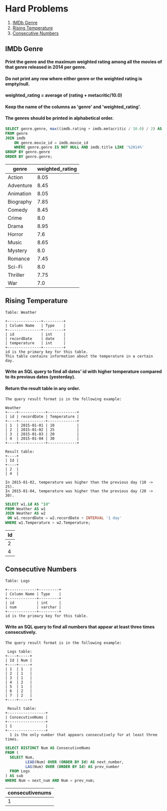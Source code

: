 # Hard Problems

1. [IMDb Genre](#IMDb-Genre)
2. [Rising Temperature](#Rising-Temperature)
3. [Consecutive Numbers](#Consecutive-Numbers)



## IMDb Genre
#### Print the genre and the maximum weighted rating among all the movies of that genre released in 2014 per genre. 
#### Do not print any row where either genre or the weighted rating is empty/null.
#### weighted_rating = average of (rating + metacritic/10.0)
#### Keep the name of the columns as 'genre' and 'weighted_rating'.
#### The genres should be printed in alphabetical order.

```sql
SELECT genre.genre, max((imdb.rating + imdb.metacritic / 10.0) / 2) AS weighted_rating
FROM genre
JOIN imdb 
	ON genre.movie_id = imdb.movie_id
	WHERE genre.genre IS NOT NULL AND imdb.title LIKE '%2014%'
GROUP BY genre.genre
ORDER BY genre.genre;
```

| genre      | weighted_rating |
|------------|-----------------|
| Action     | 8.05 |
| Adventure  | 8.45 |
| Animation  | 8.05|
| Biography  | 7.85|
| Comedy     | 8.45 |
| Crime      | 8.0 |
| Drama      | 8.95 |
| Horror     | 7.6 |
| Music      | 8.65|
| Mystery    | 8.0 |
| Romance    | 7.45 |
| Sci-Fi     | 8.0|
| Thriller   | 7.75 |
| War        | 7.0 |


## Rising Temperature
```
Table: Weather

+---------------+---------+
| Column Name   | Type    |
+---------------+---------+
| id            | int     |
| recordDate    | date    |
| temperature   | int     |
+---------------+---------+
id is the primary key for this table.
This table contains information about the temperature in a certain day.
```

#### Write an SQL query to find all dates' id with higher temperature compared to its previous dates (yesterday).
#### Return the result table in any order.

```
The query result format is in the following example:

Weather
+----+------------+-------------+
| id | recordDate | Temperature |
+----+------------+-------------+
| 1  | 2015-01-01 | 10          |
| 2  | 2015-01-02 | 25          |
| 3  | 2015-01-03 | 20          |
| 4  | 2015-01-04 | 30          |
+----+------------+-------------+

Result table:
+----+
| Id |
+----+
| 2  |
| 4  |

In 2015-01-02, temperature was higher than the previous day (10 -> 25).
In 2015-01-04, temperature was higher than the previous day (20 -> 30).
```
```sql
SELECT w1.id AS "Id"
FROM Weather AS w1
JOIN Weather AS w2
 ON w1.recordDate = w2.recordDate + INTERVAL '1 day'
WHERE w1.Temperature > w2.Temperature;
```
| Id |
|----|
|  2 |
|  4 |


## Consecutive Numbers
```
Table: Logs

+-------------+---------+
| Column Name | Type    |
+-------------+---------+
| id          | int     |
| num         | varchar |
+-------------+---------+
id is the primary key for this table.
```
#### Write an SQL query to find all numbers that appear at least three times consecutively.

```
The query result format is in the following example:

 Logs table:
+----+-----+
| Id | Num |
+----+-----+
| 1  | 1   |
| 2  | 1   |
| 3  | 1   |
| 4  | 2   |
| 5  | 1   |
| 6  | 2   |
| 7  | 2   |
+----+-----+

 Result table:
+-----------------+
| ConsecutiveNums |
+-----------------+
| 1               |
+-----------------+
  1 is the only number that appears consecutively for at least three times.
```
```sql
SELECT DISTINCT Num AS ConsecutiveNums
FROM (
  SELECT Num,
         LEAD(Num) OVER (ORDER BY Id) AS next_number,
         LAG(Num) OVER (ORDER BY Id) AS prev_number
  FROM Logs
) AS sub
WHERE Num = next_num AND Num = prev_num;
```
|consecutivenums |
|----------------|
|      1         |
